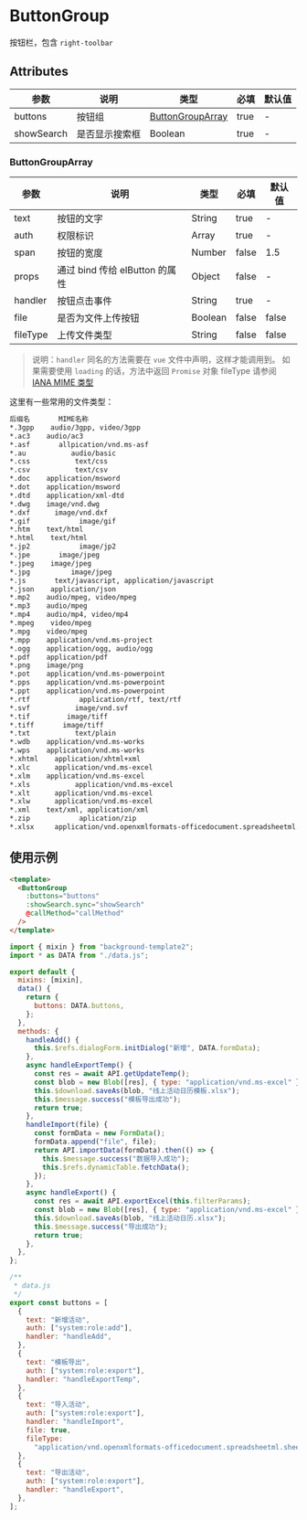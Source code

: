 <!--
 * @Author: HaoJie
 * @Date: 2024-03-22 15:01:15
 * @LastEditTime: 2024-03-22 15:16:35
 * @LastEditors: HaoJie
 * @FilePath: \spms-ui\src\docs\ButtonGroup.md
-->

# ButtonGroup

按钮栏，包含 `right-toolbar`

## Attributes

| 参数       | 说明           | 类型                                  | 必填 | 默认值 |
| ---------- | -------------- | ------------------------------------- | ---- | ------ |
| buttons    | 按钮组         | [ButtonGroupArray](#buttongrouparray) | true | -      |
| showSearch | 是否显示搜索框 | Boolean                               | true | -      |

### ButtonGroupArray

| 参数     | 说明                           | 类型    | 必填  | 默认值 |
| -------- | ------------------------------ | ------- | ----- | ------ |
| text     | 按钮的文字                     | String  | true  | -      |
| auth     | 权限标识                       | Array   | true  | -      |
| span     | 按钮的宽度                     | Number  | false | 1.5    |
| props    | 通过 bind 传给 elButton 的属性 | Object  | false | -      |
| handler  | 按钮点击事件                   | String  | true  | -      |
| file     | 是否为文件上传按钮             | Boolean | false | false  |
| fileType | 上传文件类型                   | String  | false | false  |

> 说明：`handler` 同名的方法需要在 `vue` 文件中声明，这样才能调用到。
> 如果需要使用 `loading` 的话，方法中返回 `Promise` 对象
> fileType 请参阅 [IANA MIME 类型](https://www.iana.org/assignments/media-types/media-types.xhtml)

这里有一些常用的文件类型：

```sh
后缀名       MIME名称
*.3gpp    audio/3gpp, video/3gpp
*.ac3    audio/ac3
*.asf       allpication/vnd.ms-asf
*.au           audio/basic
*.css           text/css
*.csv           text/csv
*.doc    application/msword
*.dot    application/msword
*.dtd    application/xml-dtd
*.dwg    image/vnd.dwg
*.dxf      image/vnd.dxf
*.gif            image/gif
*.htm    text/html
*.html    text/html
*.jp2            image/jp2
*.jpe       image/jpeg
*.jpeg    image/jpeg
*.jpg          image/jpeg
*.js       text/javascript, application/javascript
*.json    application/json
*.mp2    audio/mpeg, video/mpeg
*.mp3    audio/mpeg
*.mp4    audio/mp4, video/mp4
*.mpeg    video/mpeg
*.mpg    video/mpeg
*.mpp    application/vnd.ms-project
*.ogg    application/ogg, audio/ogg
*.pdf    application/pdf
*.png    image/png
*.pot    application/vnd.ms-powerpoint
*.pps    application/vnd.ms-powerpoint
*.ppt    application/vnd.ms-powerpoint
*.rtf            application/rtf, text/rtf
*.svf           image/vnd.svf
*.tif         image/tiff
*.tiff       image/tiff
*.txt           text/plain
*.wdb    application/vnd.ms-works
*.wps    application/vnd.ms-works
*.xhtml    application/xhtml+xml
*.xlc      application/vnd.ms-excel
*.xlm    application/vnd.ms-excel
*.xls           application/vnd.ms-excel
*.xlt      application/vnd.ms-excel
*.xlw      application/vnd.ms-excel
*.xml    text/xml, application/xml
*.zip            aplication/zip
*.xlsx     application/vnd.openxmlformats-officedocument.spreadsheetml.sheet
```

## 使用示例

```html
<template>
  <ButtonGroup
    :buttons="buttons"
    :showSearch.sync="showSearch"
    @callMethod="callMethod"
  />
</template>
```

```js
import { mixin } from "background-template2";
import * as DATA from "./data.js";

export default {
  mixins: [mixin],
  data() {
    return {
      buttons: DATA.buttons,
    };
  },
  methods: {
    handleAdd() {
      this.$refs.dialogForm.initDialog("新增", DATA.formData);
    },
    async handleExportTemp() {
      const res = await API.getUpdateTemp();
      const blob = new Blob([res], { type: "application/vnd.ms-excel" });
      this.$download.saveAs(blob, "线上活动日历模板.xlsx");
      this.$message.success("模板导出成功");
      return true;
    },
    handleImport(file) {
      const formData = new FormData();
      formData.append("file", file);
      return API.importData(formData).then(() => {
        this.$message.success("数据导入成功");
        this.$refs.dynamicTable.fetchData();
      });
    },
    async handleExport() {
      const res = await API.exportExcel(this.filterParams);
      const blob = new Blob([res], { type: "application/vnd.ms-excel" });
      this.$download.saveAs(blob, "线上活动日历.xlsx");
      this.$message.success("导出成功");
      return true;
    },
  },
};
```

```js
/**
 * data.js
 */
export const buttons = [
  {
    text: "新增活动",
    auth: ["system:role:add"],
    handler: "handleAdd",
  },
  {
    text: "模板导出",
    auth: ["system:role:export"],
    handler: "handleExportTemp",
  },
  {
    text: "导入活动",
    auth: ["system:role:export"],
    handler: "handleImport",
    file: true,
    fileType:
      "application/vnd.openxmlformats-officedocument.spreadsheetml.sheet",
  },
  {
    text: "导出活动",
    auth: ["system:role:export"],
    handler: "handleExport",
  },
];
```
